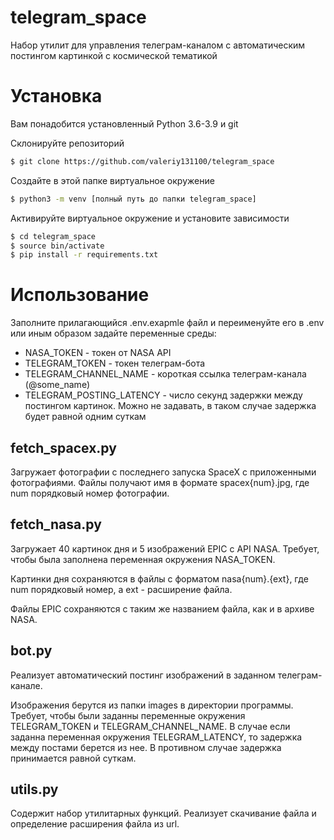 # telegram_space
Набор утилит для управления телеграм-каналом с автоматическим постингом картинкой с космической тематикой

# Установка
Вам понадобится установленный Python 3.6-3.9 и git

Склонируйте репозиторий
```bash
$ git clone https://github.com/valeriy131100/telegram_space
```

Создайте в этой папке виртуальное окружение
```bash
$ python3 -m venv [полный путь до папки telegram_space]
```

Активируйте виртуальное окружение и установите зависимости
```bash
$ cd telegram_space
$ source bin/activate
$ pip install -r requirements.txt
```
# Использование
Заполните прилагающийся .env.exapmle файл и переименуйте его в .env или иным образом задайте переменные среды:
* NASA_TOKEN - токен от NASA API
* TELEGRAM_TOKEN - токен телеграм-бота
* TELEGRAM_CHANNEL_NAME - короткая ссылка телеграм-канала (@some_name)
* TELEGRAM_POSTING_LATENCY - число секунд задержки между постингом картинок. Можно не задавать, в таком случае задержка будет равной одним суткам

## fetch_spacex.py
Загружает фотографии с последнего запуска SpaceX с приложенными фотографиями. Файлы получают имя в формате spacex{num}.jpg, где num порядковый номер фотографии.

## fetch_nasa.py
Загружает 40 картинок дня и 5 изображений EPIC с API NASA. Требует, чтобы была заполнена переменная окружения NASA_TOKEN.

Картинки дня сохраняются в файлы с форматом nasa{num}.{ext}, где num порядковый номер, а ext - расширение файла.

Файлы EPIC сохраняются с таким же названием файла, как и в архиве NASA.

## bot.py
Реализует автоматический постинг изображений в заданном телеграм-канале.

Изображения берутся из папки images в директории программы.
Требует, чтобы были заданны переменные окружения TELEGRAM_TOKEN и TELEGRAM_CHANNEL_NAME. В случае если заданна переменная окружения TELEGRAM_LATENCY, то задержка между постами берется из нее. В противном случае задержка принимается равной суткам.


## utils.py
Содержит набор утилитарных функций. Реализует скачивание файла и определение расширения файла из url.